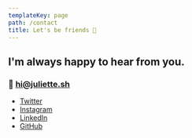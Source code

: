 ```yaml
---
templateKey: page
path: /contact
title: Let's be friends 👯‍
---
```


## I'm always happy to hear from you.

### 📮 hi@juliette.sh

* [Twitter](https://twitter.com/juliettepretot)
* [Instagram](http://instagram.com/juliettepretot)
* [LinkedIn](http://linkedin.juliette.sh/)
* [GitHub](https://github.com/laurajuliette)
